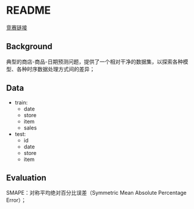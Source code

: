 # README

[竞赛链接](https://www.kaggle.com/c/demand-forecasting-kernels-only)

## Background

典型的商店-商品-日期预测问题，提供了一个相对干净的数据集，以探索各种模型、各种时序数据处理方式间的差异；

## Data

- train:
    - date
    - store
    - item
    - sales
- test:
    - id
    - date
    - store
    - item

## Evaluation

SMAPE：对称平均绝对百分比误差（Symmetric Mean Absolute Percentage Error）；
